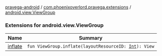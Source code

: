 [pravega-android](../../index.md) / [com.phoenixoverlord.pravega.extensions](../index.md) / [android.view.ViewGroup](./index.md)

### Extensions for android.view.ViewGroup

| Name | Summary |
|---|---|
| [inflate](inflate.md) | `fun ViewGroup.inflate(layoutResourceID: `[`Int`](https://kotlinlang.org/api/latest/jvm/stdlib/kotlin/-int/index.html)`): View` |

